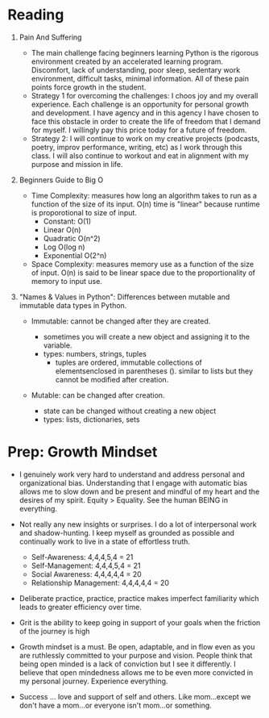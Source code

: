 # Reading

1. Pain And Suffering
   * The main challenge facing beginners learning Python is the rigorous environment created by an accelerated learning program.  Discomfort, lack of understanding, poor sleep, sedentary work environment, difficult tasks, minimal information.  All of these pain points force growth in the student.  
   * Strategy 1 for overcoming the challenges:  I choos joy and my overall experience.  Each challenge is an opportunity for personal growth and development.  I have agency and in this agency I have chosen to face this obstacle in order to create the life of freedom that I demand for myself.  I willingly pay this price today for a future of freedom.
   * Strategy 2:  I will continue to work on my creative projects (podcasts, poetry, improv performance, writing, etc) as I work through this class.  I will also continue to workout and eat in alignment with my purpose and mission in life.

2. Beginners Guide to Big O
   * Time Complexity:  measures how long an algorithm takes to run as a function of the size of its input. O(n) time is "linear" because runtime is proporotional to size of input. 
     * Constant: O(1)
     * Linear O(n)
     * Quadratic O(n^2)
     * Log O(log n)
     * Exponential O(2^n) 
   * Space Complexity:  measures memory use as a function of the size of input.  O(n) is said to be linear space due to the proportionality of memory to input use.

3. "Names & Values in Python": Differences between mutable and immutable data types in Python.
   * Immutable: cannot be changed after they are created.
     * sometimes you will create a new object and assigning it to the variable.  
     * types: numbers, strings, tuples 
       * tuples are ordered, immutable collections of elementsenclosed in parentheses (). similar to lists but they cannot be modified after creation.

   * Mutable: can be changed after creation.  
     * state can be changed without creating a new object
     * types: lists, dictionaries, sets

# Prep: Growth Mindset

* I genuinely work very hard to understand and address personal and organizational bias.  Understanding that I engage with automatic bias allows me to slow down and be present and mindful of my heart and the desires of my spirit.  Equity > Equality.  See the human BEING in everything.

* Not really any new insights or surprises.  I do a lot of interpersonal work and shadow-hunting.  I keep myself as grounded as possible and continually work to live in a state of effortless truth.
   * Self-Awareness: 4,4,4,5,4 = 21
   * Self-Management: 4,4,4,5,4 = 21
   * Social Awareness: 4,4,4,4,4 = 20
   * Relationship Management: 4,4,4,4,4 = 20

* Deliberate practice, practice, practice makes imperfect familiarity which leads to greater efficiency over time.

* Grit is the ability to keep going in support of your goals when the friction of the journey is high

* Growth mindset is a must.  Be open, adaptable, and in flow even as you are ruthlessly committed to your purpose and vision.  People think that being open minded is a lack of conviction but I see it differently.  I believe that open mindedness allows me to be even more convicted in my personal journey.  Experience everything.

* Success ... love and support of self and others.  Like mom...except we don't have a mom...or everyone isn't mom...or something.
